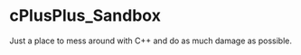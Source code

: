 cPlusPlus_Sandbox
=================

Just a place to mess around with C++ and do as much damage as possible.